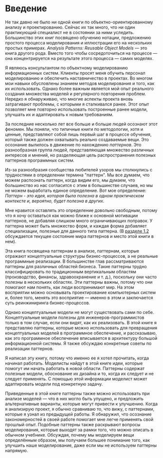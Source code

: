 # Введение

Не так давно не было ни одной книги по объектно-ориентированному анализу и проектированию. Сейчас их так много, что ни один практикующий специалист не в состоянии за ними уследить. Большинство этих книг посвящено обучению нотации, предложению простого процесса моделирования и иллюстрации его на нескольких простых примерах. _Analysis Patterns: Reusable Object Models_ — это книга другого рода. Вместо того чтобы сосредоточиться на процессе — она концентрируется на результате этого процесса — самих моделях.

Я являюсь консультантом по объектному моделированию информационных систем. Клиенты просят меня обучить персонал моделированию и обеспечить наставничество в проектах. Во многом мои навыки обусловлены знанием методов моделирования и того, как их использовать. Однако более важным является мой опыт реального создания множества моделей и регулярного повторения проблем. Нередко я обнаруживаю, что многие аспекты проекта вновь затрагивают проблемы, с которыми я сталкивался ранее. Этот опыт позволяет мне повторно использовать построенные ранее модели, улучшать их и адаптировать к новым требованиям.

За последние несколько лет все больше и больше людей осознают этот феномен. Мы поняли, что типичные книги по методологии, хотя и ценные, представляют собой лишь первый шаг в процессе обучения, который также должен охватывать реально создаваемые вещи. Это осознание вылилось в движение по нахождению _паттернов_. Это разнообразная группа людей, представляющая множество различных интересов и мнений, но разделяющая цель распространения полезных паттернов программных систем.

Из-за разнообразия сообщества любителей узоров мы столкнулись с трудностями в определении термина "паттерн". Мы все думаем, что можем распознать паттерн, когда видим его, мы думаем, что большинство из нас согласится с этим в большинстве случаев, но мы не можем выработать единое определение. Вот мое определение: _Паттерн - это идея, которая была полезна в одном практическом контексте и, вероятно, будет полезна в других._

Мне нравится оставлять это определение довольно свободным, потому что я хочу оставаться как можно ближе к основной мотивации паттернов, не добавляя слишком много ограничивающих поправок. У паттерна может быть множество форм, и каждая форма добавляет специализации, полезные для данного типа паттерна. (В [разделе 1.2](world-of-patterns.md) обсуждается текущее состояние мира паттернов и место этой книги в нем).

Эта книга посвящена паттернам в анализе, паттернам, которые отражают концептуальные структуры бизнес-процессов, а не реальные программные реализации. В большинстве глав рассматриваются паттерны для различных областей бизнеса. Такие паттерны трудно классифицировать по традиционным вертикальным областям (производство, финансы, здравоохранение и т. д.), поскольку они часто полезны в нескольких областях. Эти паттерны важны, потому что они помогают нам понять, как люди воспринимают мир. На этом восприятии можно основывать проектирование компьютерных систем и, более того, менять это восприятие — именно в этом и заключается суть реинжиниринга бизнес-процессов.

Однако концептуальные модели не могут существовать сами по себе. Концептуальные модели полезны для инженеров-программистов только в том случае, если они видят, как их реализовать. В этой книге я представляю паттерны, которые можно использовать для превращения концептуальных моделей в программное обеспечение, и рассказываю, как это программное обеспечение вписывается в архитектуру большой информационной системы. Я также обсуждаю конкретные советы по реализации паттернов.

Я написал эту книгу, потому что именно ее я хотел прочитать, когда начинал работать. Моделисты найдут в этой книге идеи, которые помогут им начать работать в новой области. Паттерны содержат полезные модели, обоснование их дизайна и то, когда их следует и не следует применять. С помощью этой информации моделист может адаптировать модели под конкретную задачу.

Приведенные в этой книге паттерны также можно использовать при анализе моделей — что в них могло быть упущено, и предложить альтернативные варианты, которые могут привести к улучшению. Когда я анализирую проект, я обычно сравниваю то, что вижу, с паттернами, которые я узнал из предыдущей работы. Я обнаружил, что осознание закономерностей в своей работе помогает мне легче применять свой прошлый опыт. Подобные паттерны также раскрывают вопросы моделирования, которые выходят за рамки того, что можно описать в обычном учебнике. Обсуждая, почему мы моделируем вещи определённым образом, мы получаем большее понимание того, как улучшить наше моделирование, даже если мы не используем паттерны напрямую.
